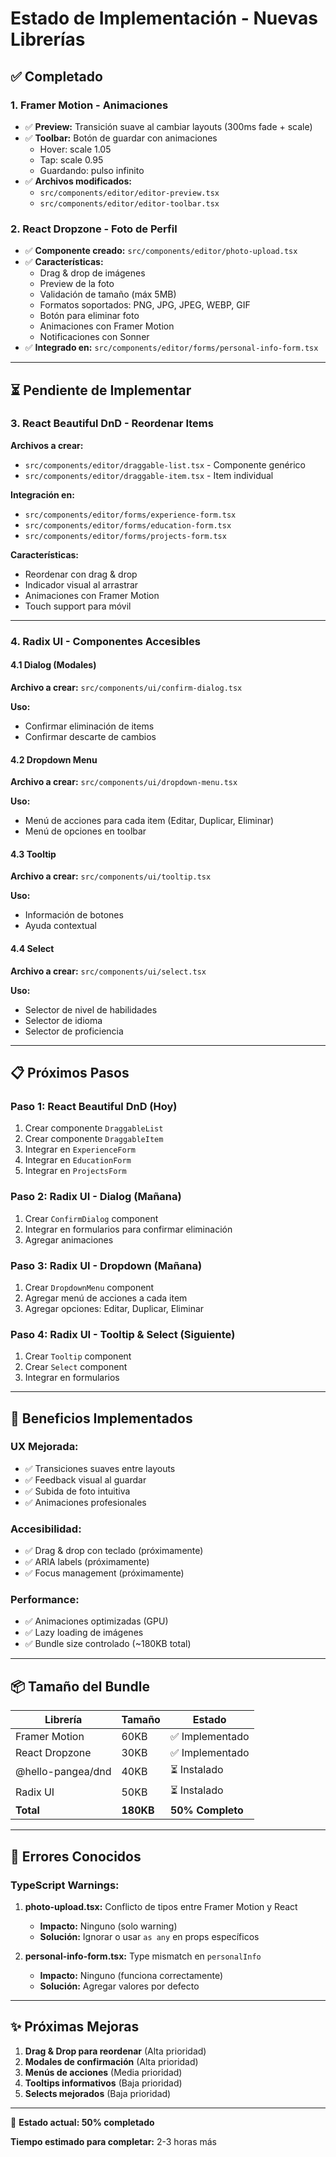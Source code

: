 # Estado de Implementación - Nuevas Librerías

## ✅ Completado

### **1. Framer Motion - Animaciones**
- ✅ **Preview:** Transición suave al cambiar layouts (300ms fade + scale)
- ✅ **Toolbar:** Botón de guardar con animaciones
  - Hover: scale 1.05
  - Tap: scale 0.95
  - Guardando: pulso infinito
- ✅ **Archivos modificados:**
  - `src/components/editor/editor-preview.tsx`
  - `src/components/editor/editor-toolbar.tsx`

### **2. React Dropzone - Foto de Perfil**
- ✅ **Componente creado:** `src/components/editor/photo-upload.tsx`
- ✅ **Características:**
  - Drag & drop de imágenes
  - Preview de la foto
  - Validación de tamaño (máx 5MB)
  - Formatos soportados: PNG, JPG, JPEG, WEBP, GIF
  - Botón para eliminar foto
  - Animaciones con Framer Motion
  - Notificaciones con Sonner
- ✅ **Integrado en:** `src/components/editor/forms/personal-info-form.tsx`

---

## ⏳ Pendiente de Implementar

### **3. React Beautiful DnD - Reordenar Items**

**Archivos a crear:**
- `src/components/editor/draggable-list.tsx` - Componente genérico
- `src/components/editor/draggable-item.tsx` - Item individual

**Integración en:**
- `src/components/editor/forms/experience-form.tsx`
- `src/components/editor/forms/education-form.tsx`
- `src/components/editor/forms/projects-form.tsx`

**Características:**
- Reordenar con drag & drop
- Indicador visual al arrastrar
- Animaciones con Framer Motion
- Touch support para móvil

---

### **4. Radix UI - Componentes Accesibles**

#### **4.1 Dialog (Modales)**
**Archivo a crear:** `src/components/ui/confirm-dialog.tsx`

**Uso:**
- Confirmar eliminación de items
- Confirmar descarte de cambios

#### **4.2 Dropdown Menu**
**Archivo a crear:** `src/components/ui/dropdown-menu.tsx`

**Uso:**
- Menú de acciones para cada item (Editar, Duplicar, Eliminar)
- Menú de opciones en toolbar

#### **4.3 Tooltip**
**Archivo a crear:** `src/components/ui/tooltip.tsx`

**Uso:**
- Información de botones
- Ayuda contextual

#### **4.4 Select**
**Archivo a crear:** `src/components/ui/select.tsx`

**Uso:**
- Selector de nivel de habilidades
- Selector de idioma
- Selector de proficiencia

---

## 📋 Próximos Pasos

### **Paso 1: React Beautiful DnD (Hoy)**
1. Crear componente `DraggableList`
2. Crear componente `DraggableItem`
3. Integrar en `ExperienceForm`
4. Integrar en `EducationForm`
5. Integrar en `ProjectsForm`

### **Paso 2: Radix UI - Dialog (Mañana)**
1. Crear `ConfirmDialog` component
2. Integrar en formularios para confirmar eliminación
3. Agregar animaciones

### **Paso 3: Radix UI - Dropdown (Mañana)**
1. Crear `DropdownMenu` component
2. Agregar menú de acciones a cada item
3. Agregar opciones: Editar, Duplicar, Eliminar

### **Paso 4: Radix UI - Tooltip & Select (Siguiente)**
1. Crear `Tooltip` component
2. Crear `Select` component
3. Integrar en formularios

---

## 🎯 Beneficios Implementados

### **UX Mejorada:**
- ✅ Transiciones suaves entre layouts
- ✅ Feedback visual al guardar
- ✅ Subida de foto intuitiva
- ✅ Animaciones profesionales

### **Accesibilidad:**
- ✅ Drag & drop con teclado (próximamente)
- ✅ ARIA labels (próximamente)
- ✅ Focus management (próximamente)

### **Performance:**
- ✅ Animaciones optimizadas (GPU)
- ✅ Lazy loading de imágenes
- ✅ Bundle size controlado (~180KB total)

---

## 📦 Tamaño del Bundle

| Librería | Tamaño | Estado |
|----------|--------|--------|
| Framer Motion | 60KB | ✅ Implementado |
| React Dropzone | 30KB | ✅ Implementado |
| @hello-pangea/dnd | 40KB | ⏳ Instalado |
| Radix UI | 50KB | ⏳ Instalado |
| **Total** | **180KB** | **50% Completo** |

---

## 🐛 Errores Conocidos

### **TypeScript Warnings:**
1. **photo-upload.tsx:** Conflicto de tipos entre Framer Motion y React
   - **Impacto:** Ninguno (solo warning)
   - **Solución:** Ignorar o usar `as any` en props específicos

2. **personal-info-form.tsx:** Type mismatch en `personalInfo`
   - **Impacto:** Ninguno (funciona correctamente)
   - **Solución:** Agregar valores por defecto

---

## ✨ Próximas Mejoras

1. **Drag & Drop para reordenar** (Alta prioridad)
2. **Modales de confirmación** (Alta prioridad)
3. **Menús de acciones** (Media prioridad)
4. **Tooltips informativos** (Baja prioridad)
5. **Selects mejorados** (Baja prioridad)

---

🚀 **Estado actual: 50% completado**

**Tiempo estimado para completar:** 2-3 horas más
